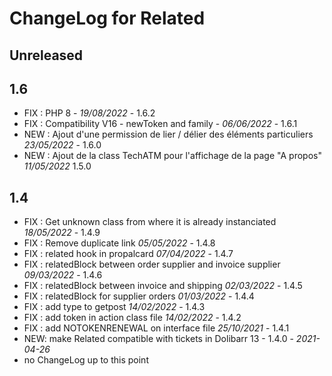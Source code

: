 # ChangeLog for Related

## Unreleased



## 1.6
- FIX : PHP 8 - *19/08/2022* - 1.6.2
- FIX : Compatibility V16 - newToken and family - *06/06/2022* - 1.6.1
- NEW : Ajout d'une permission de lier / délier des éléments particuliers *23/05/2022* - 1.6.0
- NEW : Ajout de la class TechATM pour l'affichage de la page "A propos" *11/05/2022* 1.5.0

## 1.4
- FIX : Get unknown class from where it is already instanciated *18/05/2022* - 1.4.9
- FIX : Remove duplicate link  *05/05/2022* - 1.4.8
- FIX : related hook in propalcard *07/04/2022* - 1.4.7
- FIX : relatedBlock between order supplier and invoice supplier *09/03/2022* - 1.4.6
- FIX : relatedBlock between invoice and shipping *02/03/2022* - 1.4.5
- FIX : relatedBlock for supplier orders *01/03/2022* - 1.4.4
- FIX : add type to getpost   *14/02/2022* - 1.4.3
- FIX : add  token in action class file   *14/02/2022* - 1.4.2
- FIX : add  NOTOKENRENEWAL on interface file  *25/10/2021* - 1.4.1
- NEW: make Related compatible with tickets in Dolibarr 13 - 1.4.0 - *2021-04-26*
- no ChangeLog up to this point

